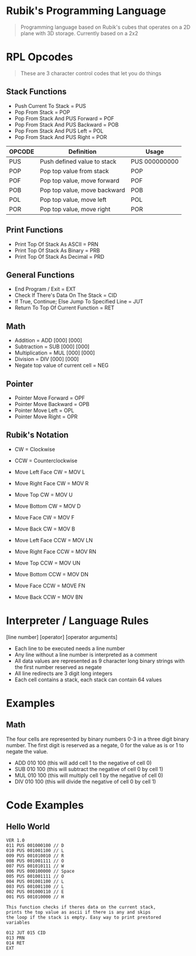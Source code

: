 # Rubik's Programming Language

> Programming language based on Rubik's cubes that operates on a 2D plane with 3D storage. Currently based on a 2x2

# RPL Opcodes
> These are 3 character control codes that let you do things

## Stack Functions
 - Push Current To Stack = PUS
 - Pop From Stack = POP
 - Pop From Stack And PUS Forward = POF
 - Pop From Stack And PUS Backward = POB
 - Pop From Stack And PUS Left = POL
 - Pop From Stack And PUS Right = POR

 | OPCODE | Definition                     | Usage           |
 | ------ | ------------------------------ | --------------- |
 | PUS    | Push defined value to stack    | PUS 000000000   |
 | POP    | Pop top value from stack       | POP             |
 | POF    | Pop top value, move forward    | POF             |
 | POB    | Pop top value, move backward   | POB             |
 | POL    | Pop top value, move left       | POL             |
 | POR    | Pop top value, move right      | POR             |

## Print Functions
 - Print Top Of Stack As ASCII = PRN
 - Print Top Of Stack As Binary = PRB
 - Print Top Of Stack As Decimal =  PRD

## General Functions
 - End Program / Exit = EXT
 - Check If There's Data On The Stack = CID
 - If True, Continue; Else Jump To Specified Line = JUT
 - Return To Top Of Current Function = RET

## Math
 - Addition = ADD [000] [000]
 - Subtraction = SUB [000] [000]
 - Multiplication = MUL [000] [000]
 - Division = DIV [000] [000]
 - Negate top value of current cell = NEG

## Pointer
 - Pointer Move Forward = OPF
 - Pointer Move Backward = OPB
 - Pointer Move Left = OPL
 - Pointer Move Right = OPR

## Rubik's Notation
 - CW = Clockwise
 - CCW = Counterclockwise

 - Move Left Face CW = MOV L
 - Move Right Face CW = MOV R
 - Move Top CW = MOV U
 - Move Bottom CW = MOV D
 - Move Face CW = MOV F
 - Move Back CW = MOV B

 - Move Left Face CCW = MOV LN
 - Move Right Face CCW = MOV RN
 - Move Top CCW = MOV UN
 - Move Bottom CCW = MOV DN
 - Move Face CCW = MOVE FN
 - Move Back CCW = MOV BN

# Interpreter / Language Rules

[line number] [operator] [operator arguments]

 - Each line to be executed needs a line number
 - Any line without a line number is interpreted as a comment
 - All data values are represented as 9 character long binary strings with the first number reserved as negate
 - All line redirects are 3 digit long integers
 - Each cell contains a stack, each stack can contain 64 values

# Examples

## Math
The four cells are represented by binary numbers 0-3 in a three digit binary number. The first digit is reserved as a negate, 0 for the value as is or 1 to negate the value.

 - ADD 010 100 (this will add cell 1 to the negative of cell 0)
 - SUB 010 100 (this will subtract the negative of cell 0 by cell 1)
 - MUL 010 100 (this will multiply cell 1 by the negative of cell 0)
 - DIV 010 100 (this will divide the negative of cell 0 by cell 1)

# Code Examples

## Hello World
```
VER 1.0
011 PUS 001000100 // D
010 PUS 001001100 // L
009 PUS 001010010 // R
008 PUS 001001111 // O
007 PUS 001010111 // W
006 PUS 000100000 // Space
005 PUS 001001111 // O
004 PUS 001001100 // L
003 PUS 001001100 // L
002 PUS 001000110 // E
001 PUS 001010000 // H

This function checks if theres data on the current stack,
prints the top value as ascii if there is any and skips
the loop if the stack is empty. Easy way to print prestored
variables

012 JUT 015 CID
013 PRN
014 RET
EXT
```
